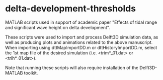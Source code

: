 # delta-development-thresholds
MATLAB scripts used in support of academic paper "Effects of tidal range and significant wave height on delta development".

These scripts were used to import and process Delft3D simulation data, as well as producing plots and animations related to the above manuscript.
When importing using dttMapImportDD.m or dttHistoryImportDD.m, select the 1st map file of the desired simulation (i.e. <trim*_01.dat> or <trih*_01.dat>).

Note that running these scripts will also require installation of the Delft3D-MATLAB toolkit.
